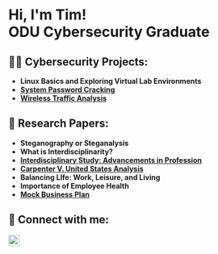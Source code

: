 <h1>Hi, I'm Tim! <br/>
  ODU Cybersecurity Graduate</a>

<h2>👨‍💻 Cybersecurity Projects:</h2>

- <b>Linux Basics and Exploring Virtual Lab Environments </b>
- <b>[System Password Cracking](https://github.com/HimothyRobinson/PasswordCrackingLab.git) </b>
- <b>[Wireless Traffic Analysis](https://github.com/HimothyRobinson/CrackingAndAnalysisLab.git) </b>

<h2>📝 Research Papers:</h2>

- <b>Steganography or Steganalysis</b>
- <b>What is Interdisciplinarity?</b>
- <b>[Interdisciplinary Study: Advancements in Profession](https://github.com/HimothyRobinson/InterdisciplinaryStudy.git)</b>
- <b>[Carpenter V. United States Analysis](https://github.com/HimothyRobinson/CarpenterV.States.git)</b>
- <b>Balancing LIfe: Work, Leisure, and Living</b>
- <b>Importance of Employee Health</b>
- <b>[Mock Business Plan](https://github.com/HimothyRobinson/MockBusinessPlan.git)</b>

<h2> 🤳 Connect with me:</h2>


[<img align="left" alt="TimothyRobinson | LinkedIn" width="22px" src="https://cdn.jsdelivr.net/npm/simple-icons@v3/icons/linkedin.svg" />][linkedin]

[linkedin]: https://www.linkedin.com/in/timothy-r-40306a107/

